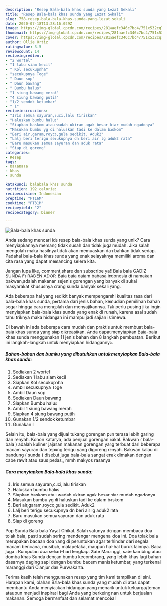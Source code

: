 ```yaml
---
description: "Resep Bala-bala khas sunda yang Lezat Sekali"
title: "Resep Bala-bala khas sunda yang Lezat Sekali"
slug: 758-resep-bala-bala-khas-sunda-yang-lezat-sekali
date: 2020-07-18T13:28:16.029Z
image: https://img-global.cpcdn.com/recipes/281aaefc346c7bc4/751x532cq70/bala-bala-khas-sunda-foto-resep-utama.jpg
thumbnail: https://img-global.cpcdn.com/recipes/281aaefc346c7bc4/751x532cq70/bala-bala-khas-sunda-foto-resep-utama.jpg
cover: https://img-global.cpcdn.com/recipes/281aaefc346c7bc4/751x532cq70/bala-bala-khas-sunda-foto-resep-utama.jpg
author: Ollie Ortiz
ratingvalue: 3.5
reviewcount: 14
recipeingredient:
- "2 wortel"
- "1 labu siam kecil"
- " Kol secukupnha"
- "secukupnya Toge"
- " Daun sop"
- " Daun bawang"
- " Bumbu halus"
- "1 siung bawang merah"
- "4 siung bawang putih"
- "1/2 sendok ketumbar"
- " l"
recipeinstructions:
- "Iris semua sayuran,cuci,lalu tiriskan"
- "Haluskan bumbu halus"
- "Siapkan baskom atau wadah ukiran agak besar biar mudah ngadonya"
- "Masukan bumbu yg di haluskan tadi ke dalam baskom"
- "Beri air,garam,royco,gula sedikit. Aduk2"
- "Lalj beri terigu secukupnya dn beri air lg aduk2 rata"
- "Baru masukan semua sayuran dan aduk rata"
- "Siap di goreng"
categories:
- Resep
tags:
- balabala
- khas
- sunda

katakunci: balabala khas sunda 
nutrition: 192 calories
recipecuisine: Indonesian
preptime: "PT16M"
cooktime: "PT31M"
recipeyield: "2"
recipecategory: Dinner

---
```



![Bala-bala khas sunda](https://img-global.cpcdn.com/recipes/281aaefc346c7bc4/751x532cq70/bala-bala-khas-sunda-foto-resep-utama.jpg)

Anda sedang mencari ide resep bala-bala khas sunda yang unik? Cara menyiapkannya memang tidak susah dan tidak juga mudah. Jika salah mengolah maka hasilnya tidak akan memuaskan dan bahkan tidak sedap. Padahal bala-bala khas sunda yang enak selayaknya memiliki aroma dan cita rasa yang dapat memancing selera kita.

Jangan lupa like, comment,share dan subscribe ya!! Bala bala GADIZ SUNDA Ft RADEN ADOR. Bala bala dalam bahasa indonesia di namakan bakwan,adalah makanan sejenis gorengan yang banyak di sukai masyarakat khususnya orang sunda banyak sekali yang.

Ada beberapa hal yang sedikit banyak mempengaruhi kualitas rasa dari bala-bala khas sunda, pertama dari jenis bahan, kemudian pemilihan bahan segar hingga cara mengolah dan menyajikannya. Tak perlu pusing jika ingin menyiapkan bala-bala khas sunda yang enak di rumah, karena asal sudah tahu triknya maka hidangan ini mampu jadi sajian istimewa.


Di bawah ini ada beberapa cara mudah dan praktis untuk membuat bala-bala khas sunda yang siap dikreasikan. Anda dapat menyiapkan Bala-bala khas sunda menggunakan 11 jenis bahan dan 8 langkah pembuatan. Berikut ini langkah-langkah untuk menyiapkan hidangannya.

<!--inarticleads1-->

##### Bahan-bahan dan bumbu yang dibutuhkan untuk menyiapkan Bala-bala khas sunda:

1. Sediakan 2 wortel
1. Sediakan 1 labu siam kecil
1. Siapkan  Kol secukupnha
1. Ambil secukupnya Toge
1. Ambil  Daun sop
1. Sediakan  Daun bawang
1. Siapkan  Bumbu halus
1. Ambil 1 siung bawang merah
1. Siapkan 4 siung bawang putih
1. Gunakan 1/2 sendok ketumbar
1. Gunakan  l


Selain itu, bala-bala yang dijual tukang gorengan pun terasa lebih garing dan renyah. Konon katanya, ada penjual gorengan nakal. Bakwan ( bala-bala ) adalah kuliner jajanan makanan gorengan yang terbuat dari beberapa macam sayuran dan tepung terigu yang digoreng renyah. Bakwan kalau di bandung ( sunda ) disebut juga bala-bala sangat enak dimakan dengan cabe rawit atau saus pedas,, mmh makyos rasanya. 

<!--inarticleads2-->

##### Cara menyiapkan Bala-bala khas sunda:

1. Iris semua sayuran,cuci,lalu tiriskan
1. Haluskan bumbu halus
1. Siapkan baskom atau wadah ukiran agak besar biar mudah ngadonya
1. Masukan bumbu yg di haluskan tadi ke dalam baskom
1. Beri air,garam,royco,gula sedikit. Aduk2
1. Lalj beri terigu secukupnya dn beri air lg aduk2 rata
1. Baru masukan semua sayuran dan aduk rata
1. Siap di goreng


Pop Sunda Bala bala Yayat Chikal. Salah satunya dengan membaca doa tolak bala, pasti sudah sering mendengar mengenai doa ini. Doa tolak bala merupakan bacaan doa yang di peruntukan agar terhindar dari segala macam bencana, musibah, malapetaka, maupun hal-hal buruk lainnya. Baca juga : Kumpulan doa sehari-hari lengkap. Sate Maranggi, sate kambing atau domba khas Sunda dengan bumbu kecombrang, yang lebih khas lagi bahan dasarnya daging sapi dengan bumbu bacem manis ketumbar, yang terkenal maranggi dari Cianjur dan Purwakarta. 

Terima kasih telah menggunakan resep yang tim kami tampilkan di sini. Harapan kami, olahan Bala-bala khas sunda yang mudah di atas dapat membantu Anda menyiapkan hidangan yang menarik untuk keluarga/teman ataupun menjadi inspirasi bagi Anda yang berkeinginan untuk berjualan makanan. Semoga bermanfaat dan selamat mencoba!
